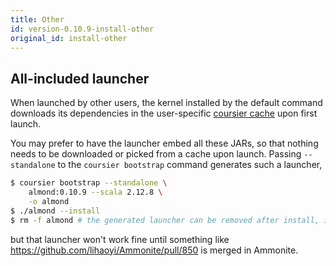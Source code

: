```yaml
---
title: Other
id: version-0.10.9-install-other
original_id: install-other
---
```


## All-included launcher

When launched by other users, the kernel installed by the default command
downloads its dependencies in the user-specific [coursier cache](https://get-coursier.io/docs/cache.html#location)
upon first launch.

You may prefer to have the launcher embed all these JARs,
so that nothing needs to be downloaded or picked from a cache upon launch. Passing
`--standalone` to the `coursier bootstrap` command generates such a launcher,

```bash
$ coursier bootstrap --standalone \
    almond:0.10.9 --scala 2.12.8 \
    -o almond
$ ./almond --install
$ rm -f almond # the generated launcher can be removed after install, it copied itself in the kernel installation directory
```

but that launcher won't work fine until something like https://github.com/lihaoyi/Ammonite/pull/850
is merged in Ammonite.

